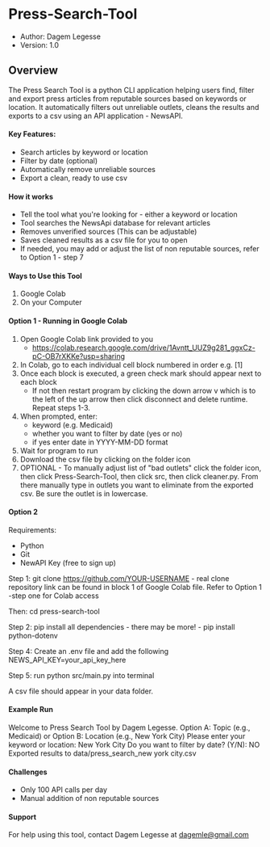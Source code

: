# Press-Search-Tool
- Author: Dagem Legesse
- Version: 1.0
## Overview
The Press Search Tool is a python CLI application helping users find, filter and export press articles from reputable sources based on keywords or location. It automatically filters out unreliable outlets, cleans the results and exports to a csv using an API application - NewsAPI. 

#### Key Features:
- Search articles by keyword or location
- Filter by date (optional)
- Automatically remove unreliable sources
- Export a clean, ready to use csv

#### How it works
- Tell the tool what you're looking for - either a keyword or location
- Tool searches the NewsApi database for relevant articles
- Removes unverified sources (This can be adjustable)
- Saves cleaned results as a csv file for you to open
- If needed, you may add or adjust the list of non reputable sources, refer to Option 1 - step 7

#### Ways to Use this Tool
1. Google Colab
2. On your Computer

#### Option 1 - Running in Google Colab
1. Open Google Colab link provided to you
    - https://colab.research.google.com/drive/1Avntt_UUZ9g281_ggxCz-pC-OB7rXKKe?usp=sharing
2. In Colab, go to each individual cell block numbered in order e.g. [1]
3. Once each block is executed, a green check mark should appear next to each block
    - If not then restart program by clicking the down arrow v which is to the left of the up arrow then click disconnect and delete runtime. Repeat steps 1-3.
4. When prompted, enter:
    - keyword (e.g. Medicaid)
    - whether you want to filter by date (yes or no)
    - if yes enter date in YYYY-MM-DD format
5. Wait for program to run
6. Download the csv file by clicking on the folder icon
7. OPTIONAL - To manually adjust list of "bad outlets" click the folder icon, then click Press-Search-Tool, then click src, then click cleaner.py. From there manually type in outlets you want to eliminate from the exported csv. Be sure the outlet is in lowercase.

#### Option 2
Requirements:
- Python
- Git
- NewAPI Key (free to sign up)

Step 1:
git clone https://github.com/YOUR-USERNAME 
      - real clone repository link can be found in block 1 of Google Colab file. Refer to Option 1 -step one for Colab access

Then:
cd press-search-tool

Step 2:
pip install all dependencies - there may be more!
      - pip install python-dotenv

Step 4:
Create an .env file and add the following
NEWS_API_KEY=your_api_key_here

Step 5:
run python src/main.py into terminal

A csv file should appear in your data folder.

#### Example Run
Welcome to Press Search Tool by Dagem Legesse.
Option A: Topic (e.g., Medicaid) or Option B: Location (e.g., New York City)
Please enter your keyword or location: New York City
Do you want to filter by date? (Y/N): NO
Exported results to data/press_search_new york city.csv

#### Challenges
- Only 100 API calls per day
- Manual addition of non reputable sources


#### Support 
For help using this tool, contact Dagem Legesse at dagemle@gmail.com









